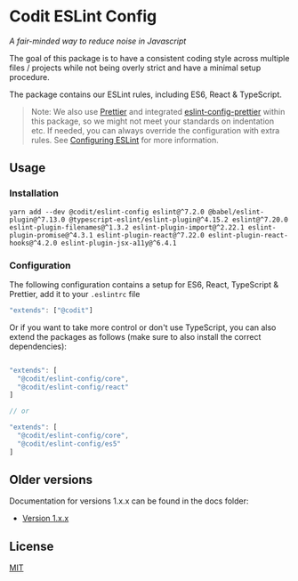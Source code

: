 # Codit ESLint Config

_A fair-minded way to reduce noise in Javascript_

The goal of this package is to have a consistent coding style across multiple files / projects while not being overly strict and have a minimal setup procedure.

The package contains our ESLint rules, including ES6, React & TypeScript.

> Note: We also use [Prettier](https://github.com/prettier/prettier) and integrated [eslint-config-prettier](https://github.com/prettier/eslint-config-prettier) within this package, so we might not meet your standards on indentation etc. If needed, you can always override the configuration with extra rules. See [Configuring ESLint](https://eslint.org/docs/user-guide/configuring) for more information.

## Usage

### Installation

```
yarn add --dev @codit/eslint-config eslint@^7.2.0 @babel/eslint-plugin@^7.13.0 @typescript-eslint/eslint-plugin@^4.15.2 eslint@^7.20.0 eslint-plugin-filenames@^1.3.2 eslint-plugin-import@^2.22.1 eslint-plugin-promise@^4.3.1 eslint-plugin-react@^7.22.0 eslint-plugin-react-hooks@^4.2.0 eslint-plugin-jsx-a11y@^6.4.1
```

### Configuration

The following configuration contains a setup for ES6, React, TypeScript & Prettier, add it to your `.eslintrc` file

```javascript
"extends": ["@codit"]
```

Or if you want to take more control or don't use TypeScript, you can also extend the packages as follows (make sure to also install the correct dependencies):

```javascript

"extends": [
  "@codit/eslint-config/core",
  "@codit/eslint-config/react"
]

// or

"extends": [
  "@codit/eslint-config/core",
  "@codit/eslint-config/es5"
]
```

## Older versions

Documentation for versions 1.x.x can be found in the docs folder:

- [Version 1.x.x](version-1.x.x.md)

## License

[MIT](../LICENSE)
